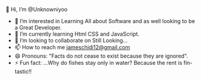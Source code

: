 👋 Hi, I’m @Unknowniyoo
- 👀 I’m interested in Learning All about Software and as well looking to be a Great Developer.
- 🌱 I’m currently learning Html CSS and JavaScript.
- 💞️ I’m looking to collaborate on Still Looking...
- 📫 How to reach me jameschidi12@gmail.com
- 😄 Pronouns: "Facts do not cease to exist because they are ignored".
- ⚡ Fun fact: ...Why do fishes stay only in water? Because the rent is fin-tastic!!
